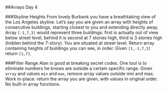 ##Arrays Day 4

###Skyline Heights
From lovely Burbank you have a breathtaking view of the Los Angeles skyline. Let’s say you are given an array with heights of consecutive buildings, starting closest to you and extending directly away. Array `[-1,7,3]` would represent three buildings: first is actually out of view below street level, behind it is second at 7 stories high, third is 3 stories high (hidden behind the 7-story). You are situated at street level. Return array containing heights of buildings you can see, in order. Given `[1,-1,7,3]` return `[1,7]`.

###Filter Range
Alan is good at breaking secret codes. One tool is to eliminate numbers he knows are outside a certain specific range. Given `array` and values `min` and `max`, remove array values outside min and max. Work in-place: return the array you are given, with values in original order. No built-in array functions.
